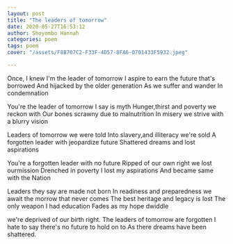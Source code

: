 ```yaml
---
layout: post
title: "The leaders of tomorrow"
date: 2020-05-27T16:53:12 
author: Shoyombo Hannah
categories: poem
tags: poem
cover: "/assets/F8B707C2-F33F-4D57-8FA6-0701433F5932.jpeg"

---
```



Once, I knew I'm the leader of tomorrow
I aspire to earn the future that's borrowed
And hijacked by the older generation
As we suffer and wander In condemnation

You're the leader of tomorrow I say is myth
Hunger,thirst and poverty we reckon with
Our bones scrawny due to malnutrition
In  misery we strive with a blurry vision

Leaders of tomorrow we were told
Into slavery,and illiteracy we're sold
A forgotten leader with jeopardize future
Shattered dreams and lost aspirations


You're a forgotten leader with no future
Ripped of our own right we lost ourmission
Drenched in poverty I lost my aspirations
And became same with the Nation

Leaders they say are made not born
In readiness and preparedness we await the morrow that never comes
The best heritage and legacy is lost
The only weapon I had education
Fades as my hope dwiddle


we're deprived of our birth right.
The leaders of tomorrow are forgotten 
I hate to say there's no future to hold on to
As there dreams have been shattered.
